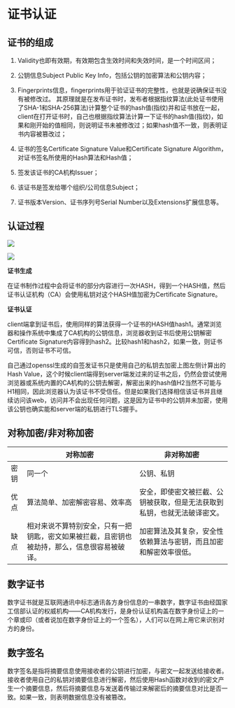 # 证书认证

## 证书的组成

1. Validity也即有效期，有效期包含生效时间和失效时间，是一个时间区间；

2. 公钥信息Subject Public Key Info，包括公钥的加密算法和公钥内容；

3. Fingerprints信息，fingerprints用于验证证书的完整性，也就是说确保证书没有被修改过。 其原理就是在发布证书时，发布者根据指纹算法(此处证书使用了SHA-1和SHA-256算法)计算整个证书的hash值(指纹)并和证书放在一起，client在打开证书时，自己也根据指纹算法计算一下证书的hash值(指纹)，如果和刚开始的值相同，则说明证书未被修改过；如果hash值不一致，则表明证书内容被篡改过；

4. 证书的签名Certificate Signature Value和Certificate Signature Algorithm，对证书签名所使用的Hash算法和Hash值；

5. 签发该证书的CA机构Issuer；

6. 该证书是签发给哪个组织/公司信息Subject；

7. 证书版本Version、证书序列号Serial Number以及Extensions扩展信息等。

## 认证过程

![](/uploads/upload_58bb6642cc588907c46a27a45d5c6955.png)

![](/uploads/upload_c29a4b3e9e8bf1282bb6bd5da4d63fcb.png)

**证书生成**

在证书制作过程中会将证书的部分内容进行一次HASH，得到一个HASH值，然后证书认证机构（CA）会使用私钥对这个HASH值加密为Certificate Signature。


**证书认证**

client端拿到证书后，使用同样的算法获得一个证书的HASH值hash1。通常浏览器和操作系统中集成了CA机构的公钥信息，浏览器收到证书后使用公钥解密Certificate Signature内容得到hash2。比较hash1和hash2，如果一致，则证书可信，否则证书不可信。


自己通过openssl生成的自签发证书只是使用自己的私钥去加密上图左侧计算出的Hash Value，这个时候client端得到server端发过来的证书之后，仍然会尝试使用浏览器或系统内置的CA机构的公钥去解密，解密出来的hash值H2当然不可能与H1相同，因此浏览器认为该证书不受信任。但是如果我们选择相信该证书并且继续访问该web，访问并不会出现任何问题，这是因为证书中的公钥并未加密，使用该公钥也确实能和server端的私钥进行TLS握手。

## 对称加密/非对称加密

||对称加密|非对称加密|
|---|---|----|
|密钥|同一个|公钥、私钥|
|优点|算法简单、加密解密容易、效率高|安全，即使密文被拦截、公钥被获取，但是无法获取到私钥，也就无法破译密文。|
|缺点|相对来说不算特别安全，只有一把钥匙，密文如果被拦截，且密钥也被劫持，那么，信息很容易被破译。|加密算法及其复杂，安全性依赖算法与密钥，而且加密和解密效率很低。|

## 数字证书

数字证书就是互联网通讯中标志通讯各方身份信息的一串数字，数字证书由经国家工信部认证的权威机构——CA机构发行，是身份认证机构盖在数字身份证上的一个章或印（或者说加在数字身份证上的一个签名），人们可以在网上用它来识别对方的身份。

## 数字签名

数字签名是指将摘要信息使用接收者的公钥进行加密，与密文一起发送给接收者。接收者使用自己的私钥对摘要信息进行解密，然后使用Hash函数对收到的密文产生一个摘要信息，然后将摘要信息与发送着传输过来解密后的摘要信息对比是否一致。如果一致，则表明数据信息没有被篡改。

<!-- 引入 gitalk留言功能 -->
<link rel="stylesheet" href="//unpkg.com/gitalk/dist/gitalk.css">
<script src="//unpkg.com/gitalk/dist/gitalk.min.js"></script>
<script src="//unpkg.com/docsify/lib/plugins/gitalk.min.js"></script>
<script>
  const gitalk = new Gitalk({
    clientID: 'f28c7c809b16c5d801a1',
    clientSecret: '0adc99a64503163c81dbe87d7c687d2e62e262e7',
    repo: 'blog', // 存放评论的仓库
    owner: 'qianlnk', // 仓库的创建者
    admin: ['XXXXX'], // 如果仓库有多个人可以操作，那么在这里以数组形式写出
    id: location.pathname, // 用于标记评论是哪个页面的
  })
</script>